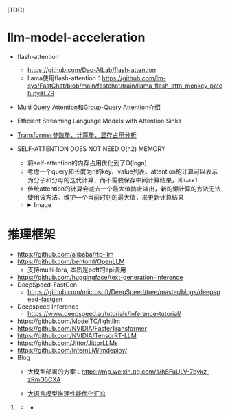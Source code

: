 [TOC]

# llm-model-acceleration

- flash-attention
  - https://github.com/Dao-AILab/flash-attention
  - llama使用flash-attention：https://github.com/lm-sys/FastChat/blob/main/fastchat/train/llama_flash_attn_monkey_patch.py#L79

- [Multi Query Attention和Group-Query Attention介绍](https://mp.weixin.qq.com/s/wOyDpxcxKATxGrP8W-1w2Q)

- Efficient Streaming Language Models with Attention Sinks

- [Transformer参数量、计算量、显存占用分析](https://mp.weixin.qq.com/s/4_6J7-NZML5pTGTSH1-KMg)


- SELF-ATTENTION DOES NOT NEED O(n2) MEMORY
  - 将self-attention的内存占用优化到了O(logn)
  - 考虑一个query和长度为n的key、value列表。attention的计算可以表示为分子和分母的迭代计算，而不需要保存中间计算结果，即i=i+1
  - 传统attention的计算会减去一个最大值防止溢出，新的懒计算的方法无法使用该方法。维护一个当前时刻的最大值，来更新计算结果
  - <details>
    <summary>Image </summary>
    <img src="../assets/xFormer.png" align="middle" />
    </details>



# 推理框架

- https://github.com/alibaba/rtp-llm
- https://github.com/bentoml/OpenLLM
  - 支持multi-lora, 本质是peft的api调用
- https://github.com/huggingface/text-generation-inference
- DeepSpeed-FastGen
  - https://github.com/microsoft/DeepSpeed/tree/master/blogs/deepspeed-fastgen
- Deepspeed Inference
  - https://www.deepspeed.ai/tutorials/inference-tutorial/
- https://github.com/ModelTC/lightllm
- https://github.com/NVIDIA/FasterTransformer
- https://github.com/NVIDIA/TensorRT-LLM
- https://github.com/Jittor/JittorLLMs
- https://github.com/InternLM/lmdeploy/
- Blog
  - 大模型部署的方案：https://mp.weixin.qq.com/s/hSFuULV-7bykz-zRmG5CXA

  - [大语言模型推理性能优化汇总](https://mp.weixin.qq.com/s/9mfx5ePcWYvWogeOMPTnqA)

1. - - 

